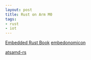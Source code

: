 ```yaml
---
layout: post
title: Rust on Arm M0
tags:
- rust
- iot
---
```


[Embedded Rust Book](https://docs.rust-embedded.org/book/)
[embedonomicon](https://docs.rust-embedded.org/embedonomicon/)

[atsamd-rs](https://github.com/atsamd-rs/atsamd)